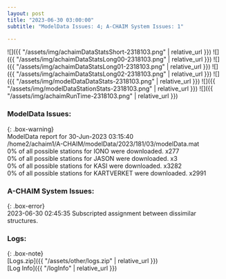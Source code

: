 ```yaml
---
layout: post
title: "2023-06-30 03:00:00"
subtitle: "ModelData Issues: 4; A-CHAIM System Issues: 1"

---
```


![]({{ "/assets/img/achaimDataStatsShort-2318103.png" | relative_url }})
![]({{ "/assets/img/achaimDataStatsLong00-2318103.png" | relative_url }})
![]({{ "/assets/img/achaimDataStatsLong01-2318103.png" | relative_url }})
![]({{ "/assets/img/achaimDataStatsLong02-2318103.png" | relative_url }})
![]({{ "/assets/img/modelDataDataStats-2318103.png" | relative_url }})
![]({{ "/assets/img/modelDataStationStats-2318103.png" | relative_url }})
![]({{ "/assets/img/achaimRunTime-2318103.png" | relative_url }})


### ModelData Issues:  
  
{: .box-warning}  
 ModelData report for 30-Jun-2023 03:15:40   
 /home2/achaim1/A-CHAIM/modelData/2023/181/03/modelData.mat   
 0% of all possible stations for IONO were downloaded. x277   
 0% of all possible stations for JASON were downloaded. x3   
 0% of all possible stations for KASI were downloaded. x3282   
 0% of all possible stations for KARTVERKET were downloaded. x2991   
  
### A-CHAIM System Issues:  
  
{: .box-error}  
2023-06-30 02:45:35 Subscripted assignment between dissimilar structures.  

### Logs:  
  
{: .box-note}  
[Logs.zip]({{ "/assets/other/logs.zip" | relative_url }})  
[Log Info]({{ "/logInfo" | relative_url }})  
